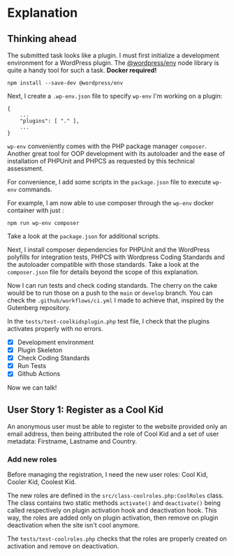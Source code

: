 # Explanation
## Thinking ahead
The submitted task looks like a plugin.
I must first initialize a development environment for a WordPress plugin. The [@wordpress/env](https://www.npmjs.com/package/@wordpress/env) node library is quite a handy tool for such a task. **Docker required!**

`npm install --save-dev @wordpress/env`

Next, I create a `.wp-env.json` file to specify `wp-env` I'm working on a plugin:

```
{
    ...
    "plugins": [ "." ],
    ...
}
```

`wp-env` conveniently comes with the PHP package manager `composer`. Another great tool for OOP development with its autoloader and the ease of installation of PHPUnit and PHPCS as requested by this technical assessment.

For convenience, I add some scripts in the `package.json` file to execute `wp-env` commands.

For example, I am now able to use composer through the `wp-env` docker container with just :

`npm run wp-env composer`

Take a look at the `package.json` for additional scripts.

Next, I install composer dependencies for PHPUnit and the WordPress polyfills for integration tests, PHPCS with Wordpress Coding Standards and the autoloader compatible with those standards. Take a look at the `composer.json` file for details beyond the scope of this explanation.

Now I can run tests and check coding standards. The cherry on the cake would be to run those on a push to the `main` or `develop` branch. You can check the `.github/workflows/ci.yml` I made to achieve that, inspired by the Gutenberg repository.

In the `tests/test-coolkidsplugin.php` test file, I check that the plugins activates properly with no errors.

* [x] Development environment
* [x] Plugin Skeleton
* [x] Check Coding Standards
* [x] Run Tests
* [x] Github Actions

Now we can talk!

## User Story 1: Register as a Cool Kid
An anonymous user must be able to register to the website provided only an email address, then being attributed the role of Cool Kid and a set of user metadata: Firstname, Lastname and Country.

### Add new roles
Before managing the registration, I need the new user roles: Cool Kid, Cooler Kid, Coolest Kid.

The new roles are defined in the `src/class-coolroles.php:CoolRoles` class. The class contains two static methods `activate()` and `deactivate()` being called respectively on plugin activation hook and deactivation hook. This way, the roles are added only on plugin activation, then remove on plugin deactivation when the site isn't cool anymore.

The `tests/test-coolroles.php` checks that the roles are properly created on activation and remove on deactivation.